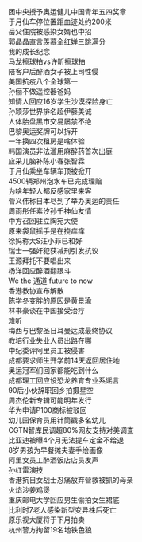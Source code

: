 团中央授予奥运健儿中国青年五四奖章  
于月仙车停位置距血迹处约200米  
岳父住院被感染女婿也中招  
郭晶晶直言羡慕全红婵三跳满分  
我的成长纪念  
马龙擦球拍vs许昕擦球拍  
陪客户后醉酒女子被上司性侵  
美国抗疫八个全球第一  
孙俪不做遥控器爸妈  
知情人回应16岁学生沙漠探险身亡  
孙颖莎世界排名超伊藤美诚  
人体胎盘黑市交易屡禁不绝  
巴黎奥运奖牌可以拆开  
一年换四次租房是啥体验  
韩国演员非法滥用麻醉药首次出庭  
应采儿脑补陈小春张智霖  
于月仙乘坐车辆车顶被掀开  
4500辆郑州泡水车已完成理赔  
为啥年轻人都反感家里来客  
菅义伟称日本尽到了举办奥运的责任  
周雨彤任素汐孙千神仙友情  
中方召回驻立陶宛大使  
原来袋鼠摇手是在挠痒痒  
徐妈称大S汪小菲已和好  
瑞士一强奸犯获减刑引发抗议  
王源拜托不要唱出来  
杨洋回应醉酒翻跟斗  
We the 通道 future to now  
香港教协宣布解散  
陈学冬变胖的原因是黄景瑜  
林书豪谈在中国接受治疗  
难听  
梅西与巴黎圣日耳曼达成最终协议  
教培行业失业人员出路在哪  
中纪委评阿里员工被侵害  
成都要求师生开学前14天返回居住地  
奥运冠军们回家都能吃到什么  
成都理工回应设恐龙养育专业系谣言  
90后小伙辞职回乡拍摄星空  
周杰伦新专辑可能明年发行  
华为申请P100商标被驳回  
幼儿园保育员用针筒戳多名幼儿  
CGTN智库民调超80%网友支持对美调查  
比亚迪被曝4个月无法提车定金不给退  
8岁男孩为早餐摊夫妻手绘画像  
阿里女员工醉酒饭店店员发声  
孙红雷演技  
香港抗日女战士忍痛放弃营救被抓的母亲  
火焰沙姜鸡煲  
重庆邮电大学回应男生偷拍女生裙底  
比利时7老人感染新型变异株后死亡  
原乐视大厦将于下月拍卖  
杭州警方拘留19名地铁色狼  

